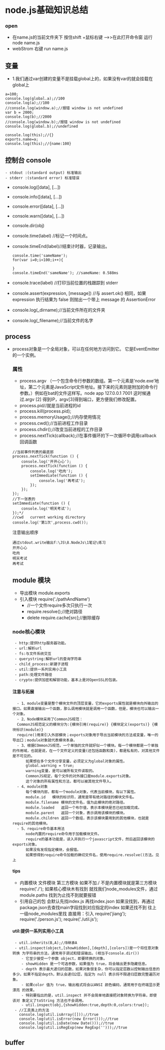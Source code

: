 # node.js基础知识总结
### open
- 在name.js的当前文件夹下  按住shift +鼠标右键 -->>在此打开命令窗 运行 node name.js
- webStrom 右键 run name.js

## 变量
- 1.我们通过var创建的变量不是挂载global上的，如果没有var的就会挂载在global上

```
a=100;
console.log(global.a);//100
console.log(a);//100
//console.log(window.a);//报错 window is not undefined
var b = 2000;
console.log(b);//2000
//console.log(window.b);/报错 window is not undefined
console.log(global.b);//undefined

console.log(this);//{}
exports.name=a;
console.log(this);//{name:100}
```

## 控制台 console
    - stdout :(standard output) 标准输出
    - stderr :(standard error) 标准错误
- console.log([data], [...])   
- console.info([data], [...])
- console.error([data], [...])
- console.warn([data], [...])
- console.dir(obj)
- console.time(label) //标记一个时间点。
- console.timeEnd(label)//结束计时器，记录输出。
    
    ```
    console.time('sameName');
    for(var i=0;i<100;i++){
    
    }
    console.timeEnd('sameName'); //sameName: 0.588ms
    ```
- console.trace(label)  //打印当前位置的栈跟踪到 stderr
- console.assert(expression, [message])
//与 assert.ok() 相同，如果 expression 执行结果为 false 则抛出一个带上 message 的 AssertionError

- console.log(_dirname);//当前文件所在的文件夹
- console.log(_filename);//当前文件的名字

## process
- process对象是一个全局对象，可以在任何地方访问到它。 它是EventEmitter的一个实例。
    ### 属性
    - process.argv （一个包含命令行参数的数组。第一个元素是’node.exe’地址，第二个元素是JavaScript文件地址。接下来的元素则是附加的命令行参数。）例如在bat的文件这样写。node app 127.0.0.1 7001  这时候通过.argv [2] 得到IP，argv[3]得到端口，更方便我们修改配置。
    - process.pid//就是当前进程的id
    - process.kill(process.pid);
    - process.memoryUsage();//内存使用情况
    - process.cwd();//当前进程工作目录
    - process.chdir();//改变当前进程的工作目录
    - process.nextTick(callback);//在事件循环的下一次循环中调用callback回调函数
    
    
    ```
    //当前事件列表的最底部
    process.nextTick(function () {
        console.log('开开心心');
        process.nextTick(function () {
            console.log('吃肉');
            setImmediate(function () {
                console.log('再考试');
            });
        });
    });
    //下一张表的
    setImmediate(function () {
        console.log('明天考试');
    });*/
    //cwd   current working directory
    console.log('第1次',process.cwd());
    ```
    注意输出顺序
    ```
    通过stdout.write输出f:\JS\8.NodeJs\1笔记\练习
    开开心心
    吃肉
    明天考试
    再考试
    ```
    
    
    ## module 模块
    - 导出模块 module.exports
    - 引入模块 require('./pathAndName')
        - //一个文件require多次只执行一次
        - require.resolve();//绝对路径
        - delete require.cache[src];//删除缓存
    
    ### node核心模块
       - http:提供http服务器功能。
       - url:解析url
       - fs:与文件系统交互
       - querystring:解析url的查询字符串
       - child_process:新建子进程
       - util:提供一系列实用小工具
       - path:处理文件路径
       - crypto:提供加密和解锁功能，基本上是对OpenSSL的包装。
    #### 注意与拓展
        - 1、module变量是整个模块文件的顶层变量，它的exports属性就是模块向外输出的接口。如果直接输出一个函数，那么调用模块就是调用一个函数，但是，模块也可以输出一个对象。
        - 2、Node模块采用了CommonJS规范：
        CommonJS规范定义的模块分为:{模块引用(require)} {模块定义(exports)} {模块标识(module)}
        require()用来引入外部模块；exports对象用于导出当前模块的方法或变量，唯一的导出口；module对象就代表模块本身。
        - 3、根据COmmonJS规范，一个单独的文件就好似一个模块。每一个模块都是一个单独的作用域，也就是说，在一个文件定义的变量(还包括函数和类)，都是私有的，对其他文件是不可见的。
            如果想在多个文件分享变量，必须定义为global对象的属性。
            global.warning = true;
            warning变量，是可以被所有文件读取的。
            CommonJS规定，每个文件的对外接口是module.exports对象。
            这个对象的所有属性和方法，都可以被其他文件导入。
        - 4、module对象
            每个模块内部，都有一个module对象，代表当前模块，有以下属性。
            module.id   模块的标识符，通常是带有绝对路径的模块文件名。
            module.filename 模块的文件名，值为此模块的绝对路径。
            module.loaded   返回一个布尔值，表示本模块是否已经加载完成。
            module.parent   返回一个对象，表示调用该模块的模块。
            module.children 返回一个数组，表示该模块要用到的其他模块，也就是require的其他模块。
        - 5、require命令基本用法
            node内置的require命令用于加载模块文件。
            require的基本功能是，读入并执行一个javascript文件，然后返回该模块的exports对象。
            如果没有发现指定模块，会报错。
            如果想得到require命令加载的确切文件名，使用require.resolve()方法。见上
            
    #### tips 
    - 内置模块 文件模块  第三方模块
      如果不加./ 不是内置模块就是第三方模块
      require('./');
      如果核心模块木有找到 就找我们node_modules文件，通过module.paths 找到为止找不到就要报错
    - 引用自己的包
      会默认先找index.js 再找index.json
      如果没找到，再通过package.json去查找main字段找到对应指定的index
      如果还找不到 往上一级node_modules里找
      直接用：引入
      require('jiang');
      require('./person.js');
      require('./util.js');
    
    #### util:提供一系列实用小工具
        
       - util.inherits(B,A);//B继承A
       - util.inspect(object,[showHidden],[depth],[colors])是一个将任意对象转换 为字符串的方法，通常用于调试和错误输出。(相当于console.dir())
          - 它至少接受一个参数 object，即要转换的对象。
          - showHidden 是一个可选参数，如果值为 true，将会输出更多隐藏信息。
          - depth 表示最大递归的层数，如果对象很复杂，你可以指定层数以控制输出信息的多少。如果不指定depth，默认会递归2层，指定为 null 表示将不限递归层数完整遍历对象。
          - 如果color 值为 true，输出格式将会以ANSI 颜色编码，通常用于在终端显示更漂亮 的效果。
          - 特别要指出的是，util.inspect 并不会简单地直接把对象转换为字符串，即使该对 象定义了toString 方法也不会调用。
          - util.inspect(obj,{showHidden:true,depth:0,colors:true});
       - //工具类上的方法
         console.log(util.isArray([]));//true
         console.log(util.isError(new Error()));//true
         console.log(util.isDate(new Date()));//true
         console.log(util.isRegExp(new RegExp('')));//true
## buffer


 